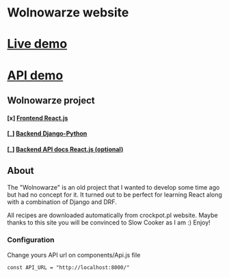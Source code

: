 # Wolnowarze website

# [Live demo](https://wolnowarze.grykom.pl/)
# [API demo](https://api.wolnowarze.grykom.pl/)


## Wolnowarze project 
#### [x] [Frontend React.js](https://github.com/grykom/wolnowarze_frontend)
#### [_] [Backend Django-Python](https://github.com/grykom/wolnowarze_backend)
#### [_] [Backend API docs React.js (optional)](https://github.com/grykom/wolnowarze_api_docs)

## About

The "Wolnowarze" is an old project that I wanted to develop some time ago but had no concept for it.
It turned out to be perfect for learning React along with a combination of Django and DRF. 

All recipes are downloaded automatically from crockpot.pl website. 
Maybe thanks to this site you will be convinced to Slow Cooker as I am :)
Enjoy!

### Configuration
Change yours API url on components/Api.js file
```
const API_URL = "http://localhost:8000/"
```